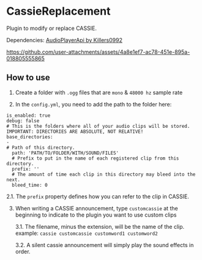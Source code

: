 # CassieReplacement
 Plugin to modify or replace CASSIE.

Dependencies:
[AudioPlayerApi by Killers0992](https://github.com/Killers0992/AudioPlayerApi/)


https://github.com/user-attachments/assets/4a8e1ef7-ac78-451e-895a-018805555865

## How to use
1. Create a folder with `.ogg` files that are `mono` & `48000 hz` sample rate

2. In the `config.yml`, you need to add the path to the folder here:
```
is_enabled: true
debug: false
# This is the folders where all of your audio clips will be stored. IMPORTANT: DIRECTORIES ARE ABSOLUTE, NOT RELATIVE!
base_directories:
-
# Path of this directory.
  path: 'PATH/TO/FOLDER/WITH/SOUND/FILES'
  # Prefix to put in the name of each registered clip from this directory.
  prefix: ''
  # The amount of time each clip in this directory may bleed into the next.
  bleed_time: 0
```
2.1. The `prefix` property defines how you can refer to the clip in CASSIE.
 
3. When writing a CASSIE announcement, type `customcassie` at the beginning to indicate to the plugin you want to use custom clips

   3.1. The filename, minus the extension, will be the name of the clip.
example: `cassie customcassie customword1 customword2`

   3.2. A silent cassie announcement will simply play the sound effects in order.

